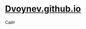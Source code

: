 # [Dvoynev.github.io](https://github.com/iliyadv1/Dvoynev.github.io/blob/180df8caf01a510605aa377bd183fb5723212c26/Dvoinev.html)
Сайт
